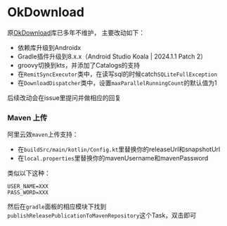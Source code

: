 # OkDownload

原[OkDownload](https://github.com/lingochamp/okdownload)库已多年不维护，
主要改动如下：

- 依赖库升级到Androidx
- Gradle插件升级到8.x.x（Android Studio Koala | 2024.1.1 Patch 2）
- groovy切换到kts，并添加了Catalogs的支持
- 在`RemitSyncExecutor`类中，在读写sql的时候catch`SQLiteFullException`
- 在`DownloadDispatcher`类中，设置`maxParallelRunningCount`的默认值为1

后续改动会在issue里提问并做相应的回复

### Maven 上传

阿里云效`maven`上传支持：

- 在`buildSrc/main/kotlin/Config.kt`里替换你的releaseUrl和snapshotUrl
- 在`local.properties`里替换你的mavenUsername和mavenPassword

类似以下这种：

```
USER_NAME=XXX
PASS_WORD=XXX
```

然后在`gradle`面板的相应模块下找到`publishReleasePublicationToMavenRepository`这个Task，双击即可